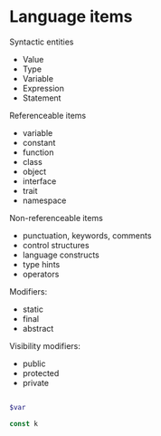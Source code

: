 # Language items

Syntactic entities
- Value
- Type
- Variable
- Expression
- Statement

Referenceable items
- variable
- constant
- function
- class
- object
- interface
- trait
- namespace

Non-referenceable items
- punctuation, keywords, comments
- control structures
- language constructs
- type hints
- operators


Modifiers:
- static
- final
- abstract

Visibility modifiers:
- public
- protected
- private

```php

$var

const k
```
